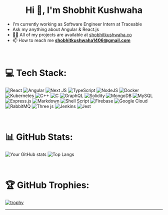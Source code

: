 <h1 align="center">Hi 👋, I'm Shobhit Kushwaha</h1>


- I'm currently working as Software Engineer Intern at Traceable
- Ask my anything about Angular & React.js
- 👨‍💻 All of my projects are available at [shobhitkushwaha.co](https://shobhitkushwaha.co)
- 📫 How to reach me **shobhitkushwaha1406@gmail.com**



<br/>


# 💻 Tech Stack:
![React](https://img.shields.io/badge/react-%2320232a.svg?style=for-the-badge&logo=react&logoColor=%2361DAFB)
![Angular](https://img.shields.io/badge/angular-%23D42029.svg?style=for-the-badge&logo=angular&logoColor=white) 
![Next JS](https://img.shields.io/badge/Next-black?style=for-the-badge&logo=next.js&logoColor=white) 
![TypeScript](https://img.shields.io/badge/typescript-%23007ACC.svg?style=for-the-badge&logo=typescript&logoColor=white)
![NodeJS](https://img.shields.io/badge/node.js-6DA55F?style=for-the-badge&logo=node.js&logoColor=white) 
![Docker](https://img.shields.io/badge/docker-%230db7ed.svg?style=for-the-badge&logo=docker&logoColor=white)
![Kubernetes](https://img.shields.io/badge/kubernetes-%23007ACC.svg?style=for-the-badge&logo=kubernetes&logoColor=white)
![C++](https://img.shields.io/badge/c++-%2300599C.svg?style=for-the-badge&logo=c%2B%2B&logoColor=white) ![C](https://img.shields.io/badge/c-%2300599C.svg?style=for-the-badge&logo=c&logoColor=white) 
![GraphQL](https://img.shields.io/badge/-GraphQL-E10098?style=for-the-badge&logo=graphql&logoColor=white) 
![Solidity](https://img.shields.io/badge/solidity-%2320232a.svg?style=for-the-badge&logo=solidity&logoColor=orange)
![MongoDB](https://img.shields.io/badge/MongoDB-%234ea94b.svg?style=for-the-badge&logo=mongodb&logoColor=white) ![MySQL](https://img.shields.io/badge/mysql-%2300000f.svg?style=for-the-badge&logo=mysql&logoColor=white) 
 ![Express.js](https://img.shields.io/badge/express.js-%23404d59.svg?style=for-the-badge&logo=express&logoColor=%2361DAFB)
![Markdown](https://img.shields.io/badge/markdown-%23000000.svg?style=for-the-badge&logo=markdown&logoColor=white) ![Shell Script](https://img.shields.io/badge/shell_script-%23121011.svg?style=for-the-badge&logo=gnu-bash&logoColor=white)  ![Firebase](https://img.shields.io/badge/firebase-%23039BE5.svg?style=for-the-badge&logo=firebase) ![Google Cloud](https://img.shields.io/badge/GoogleCloud-%234285F4.svg?style=for-the-badge&logo=google-cloud&logoColor=white)  ![RabbitMQ](https://img.shields.io/badge/rabbitmq-FF6600?style=for-the-badge&logo=rabbitmq&logoColor=white) ![Three js](https://img.shields.io/badge/threejs-black?style=for-the-badge&logo=three.js&logoColor=white)  ![Jenkins](https://img.shields.io/badge/jenkins-%2320232a.svg?style=for-the-badge&logo=jenkins&logoColor=orange)
![Jest](https://img.shields.io/badge/jest-%234ea94b.svg?style=for-the-badge&logo=jest&logoColor=white) 


<br/>


# 📊 GitHub Stats:

![Your GitHub stats](https://github-readme-stats.vercel.app/api?username=shokushwaha&show_icons=true&theme=dark) 
![Top Langs](https://github-readme-stats.vercel.app/api/top-langs/?username=shokushwaha&layout=compact&theme=dark)


<br/>



# 🏆 GitHub Trophies:

[![trophy](https://github-profile-trophy.vercel.app/?username=shokushwaha&theme=onedark)](https://github.com/shokushwaha/github-profile-trophy)


---


